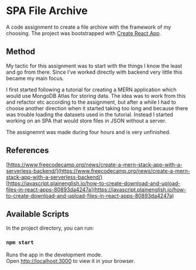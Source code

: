 # SPA File Archive
A code assignment to create a file archive with the framework of my choosing.
The project was bootstrapped with [Create React App](https://github.com/facebook/create-react-app).

## Method
My tactic for this assignment was to start with the things I know the least and go from there. Since I've worked directly with backend very little this became my main focus.

I first started following a tutorial for creating a MERN application which would use MongoDB Atlas for storing data. The idea was to work from this and refactor etc according to the assignment, but after a while I had to choose another direction when it started taking too long and because there was trouble loading the datasets used in the tutorial. Instead I started working on an SPA that would store files in JSON without a server.

The assignemnt was made during four hours and is very unfinished.

## References
[https://www.freecodecamp.org/news/create-a-mern-stack-app-with-a-serverless-backend/](https://www.freecodecamp.org/news/create-a-mern-stack-app-with-a-serverless-backend/)
[https://javascript.plainenglish.io/how-to-create-download-and-upload-files-in-react-apps-80893da4247a](https://javascript.plainenglish.io/how-to-create-download-and-upload-files-in-react-apps-80893da4247a)

## Available Scripts
In the project directory, you can run:

### `npm start`

Runs the app in the development mode.\
Open [http://localhost:3000](http://localhost:3000) to view it in your browser.
